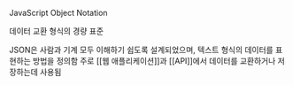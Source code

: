 JavaScript Object Notation

데이터 교환 형식의 경량 표준

JSON은 사람과 기계 모두 이해하기 쉽도록 설계되었으며, 텍스트 형식의 데이터를 표현하는 방법을 정의함
주로 [[웹 애플리케이션]]과 [[API]]에서 데이터를 교환하거나 저장하는데 사용됨